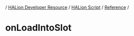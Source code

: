 / [HALion Developer Resource](../..//HALion-Developer-Resource.md) / [HALion Script](./HALion-Script.md) / [Reference](./Reference.md) /

# onLoadIntoSlot
